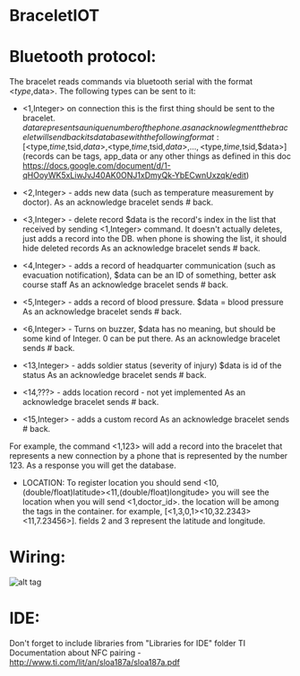# BraceletIOT

# Bluetooth protocol:
The bracelet reads commands via bluetooth serial with the format <$type,$data>.
The following types can be sent to it:
- <1,Integer> on connection this is the first thing should be sent to the bracelet.
$data represents a unique number of the phone.
as an acknowlegment the bracelet will send back its database with the following format:
[<$type,$time,$tsid,$data>, <$type,$time,$tsid,$data>, ..., <$type,$time,$tsid,$data>]
(records can be tags, app_data or any other things as defined in this doc https://docs.google.com/document/d/1-qHOoyWK5xLiwJvJ40AK0ONJ1xDmyQk-YbECwnUxzqk/edit)

- <2,Integer> - adds new data (such as temperature measurement by doctor).
As an acknowledge bracelet sends # back.
- <3,Integer> - delete record
$data is the record's index in the list that received by sending <1,Integer> command. 
It doesn't actually deletes, just adds a record into the DB. when phone is showing the list, it should hide deleted records
As an acknowledge bracelet sends # back.
- <4,Integer> - adds a record of headquarter communication (such as evacuation notification),
$data can be an ID of something, better ask course staff
As an acknowledge bracelet sends # back.
- <5,Integer> - adds a record of blood pressure.
$data = blood pressure
As an acknowledge bracelet sends # back.
- <6,Integer> - Turns on buzzer,
$data has no meaning, but should be some kind of Integer.
0 can be put there.
As an acknowledge bracelet sends # back.
- <13,Integer> - adds soldier status (severity of injury)
$data is id of the status
As an acknowledge bracelet sends # back.
- <14,???> - adds location record - not yet implemented
As an acknowledge bracelet sends # back.
- <15,Integer> - adds a custom record
As an acknowledge bracelet sends # back.

For example, the command <1,123> will add a record into the bracelet that represents a new connection by a phone that is represented by the number 123. As a response you will get the database.

- LOCATION:
To register location you should send <10,(double/float)latitude><11,(double/float)longitude>
you will see the location when you will send <1,doctor_id>. the location will be among the tags in the container.
for example, [<1,3,0,1><10,32.2343><11,7.23456>]. fields 2 and 3 represent the latitude and longitude.


# Wiring:
![alt tag](https://raw.githubusercontent.com/ValkA/BraceletIOT/master/bracelet_bb.png)

# IDE:
Don't forget to include libraries from "Libraries for IDE" folder
TI Documentation about NFC pairing - http://www.ti.com/lit/an/sloa187a/sloa187a.pdf
